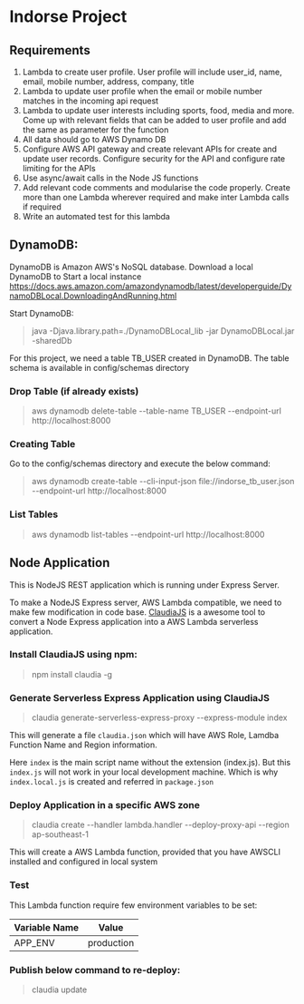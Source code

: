 # Indorse Project 

## Requirements

1. Lambda to create user profile. User profile will include user_id, name, email, mobile number, address, company, title
2. Lambda to update user profile when the email or mobile number matches in the incoming api request
3. Lambda to update user interests  including sports, food, media and more. Come up with relevant fields that can be added to user profile and add the same as parameter for the function
4. All data should go to AWS Dynamo DB
5. Configure AWS API gateway and create relevant APIs for create and update user records. Configure security for the API and configure rate limiting for the APIs
6. Use async/await calls in the Node JS functions
7. Add relevant code comments and modularise the code properly. Create more than one Lambda wherever required and make inter Lambda calls if required
8. Write an automated test for this lambda

## DynamoDB:
DynamoDB is Amazon AWS's NoSQL database. Download a local DynamoDB to Start a local instance
https://docs.aws.amazon.com/amazondynamodb/latest/developerguide/DynamoDBLocal.DownloadingAndRunning.html

Start DynamoDB:
> java -Djava.library.path=./DynamoDBLocal_lib -jar DynamoDBLocal.jar -sharedDb

For this project, we need a table TB_USER created in DynamoDB. The table schema is available in config/schemas directory

### Drop Table (if already exists)
> aws dynamodb delete-table --table-name TB_USER --endpoint-url http://localhost:8000

### Creating Table
Go to the config/schemas directory and execute the below command:
> aws dynamodb create-table --cli-input-json file://indorse_tb_user.json --endpoint-url http://localhost:8000

### List Tables
> aws dynamodb list-tables --endpoint-url http://localhost:8000

## Node Application
This is NodeJS REST application which is running under Express Server.

To make a NodeJS Express server, AWS Lambda compatible, we need to make few modification in code base.
[ClaudiaJS](https://claudiajs.com/) is a awesome tool to convert a Node Express application into a AWS Lambda serverless application.

### Install ClaudiaJS using npm:
> npm install claudia -g

### Generate Serverless Express Application using ClaudiaJS
>claudia generate-serverless-express-proxy --express-module index

This will generate a file ```claudia.json``` which will have AWS Role, Lamdba Function Name and Region information.

Here ```index``` is the main script name without the extension (index.js).
But this ```index.js``` will not work in your local development machine. Which is why ```index.local.js``` is created and referred in ```package.json```

### Deploy Application in a specific AWS zone 
>claudia create --handler lambda.handler --deploy-proxy-api --region ap-southeast-1

This will create a AWS Lambda function, provided that you have AWSCLI installed and configured in local system

### Test
This Lambda function require few environment variables to be set:

| Variable Name        | Value                               |
| -------------------- |:-----------------------------------:|
| APP_ENV              | production                          |

### Publish below command to re-deploy:
>claudia update